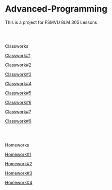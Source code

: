 # Advanced-Programming

This is a project for FSMVU BLM 305 Lessons

<br>
<br>

Classworks

[Classwork#1](https://burakeless.github.io/Advanced-Programming/Char%20Counter.html)

[Classwork#2](https://burakeless.github.io/Advanced-Programming/Array%20Functions.html)

[Classwork#3](https://burakeless.github.io/Advanced-Programming/images/The%20sum%20of%20a%20range.png)

[Classwork#4](https://burakeless.github.io/Advanced-Programming/inspector.html)

[Classwork#5](https://burakeless.github.io/Advanced-Programming/fetchRemoteFile.html)

[Classwork#6](https://burakeless.github.io/Advanced-Programming/Timing.html)

[Classwork#7](https://burakeless.github.io/Advanced-Programming/classWork7/cw7.html)

[Classwork#9](https://burakeless.github.io/Advanced-Programming/cw9.html)

<br>
<br>

Homeworks

[Homework#1](https://burakeless.github.io/Advanced-Programming/Homework%231.html)

[Homework#2](https://burakeless.github.io/Advanced-Programming/homework%232/Students.html)

[Homework#3](https://burakeless.github.io/Advanced-Programming/Animation.html)

[Homework#4](https://burakeless.github.io/Advanced-Programming/index.html)

